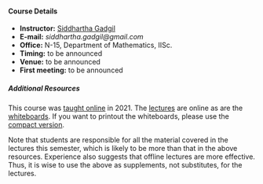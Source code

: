 #### Course Details
  
* __Instructor:__ [Siddhartha Gadgil](http://math.iisc.ac.in/~gadgil)
* __E-mail:__ _siddhartha.gadgil@gmail.com_
* __Office:__ N-15, Department of Mathematics, IISc.
* __Timing:__ to be announced
* __Venue:__ to be announced
* __First meeting:__ to be announced

##### Additional Resources

This course was [taught online](http://math.iisc.ac.in/~gadgil/topology-2021/index.html) in 2021. The [lectures](http://math.iisc.ac.in/~gadgil/topology-2021/all-lectures/) are online as are the [whiteboards](http://math.iisc.ac.in/~gadgil/topology-2021/Whiteboard.pdf). If you want to printout the whiteboards, please use the [compact version](./notes.pdf).

Note that students are responsible for all the material covered in the lectures this semester, which is likely to be more than that in the above resources. Experience also suggests that offline lectures are more effective. Thus, it is wise to use the above as supplements, not substitutes, for the lectures.

